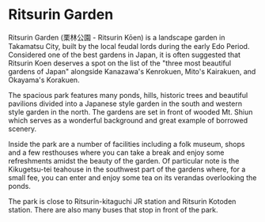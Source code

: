 # Ritsurin Garden

Ritsurin Garden (栗林公園 - Ritsurin Kōen) is a landscape garden in Takamatsu
City, built by the local feudal lords during the early Edo Period. Considered 
one of the best gardens in Japan, it is often suggested that Ritsurin Koen 
deserves a spot on the list of the "three most beautiful gardens of Japan" 
alongside Kanazawa's Kenrokuen, Mito's Kairakuen, and Okayama's Korakuen.

The spacious park features many ponds, hills, historic trees and beautiful 
pavilions divided into a Japanese style garden in the south and western style 
garden in the north. The gardens are set in front of wooded Mt. Shiun which 
serves as a wonderful background and great example of borrowed scenery.

Inside the park are a number of facilities including a folk museum, shops and a 
few resthouses where you can take a break and enjoy some refreshments amidst 
the beauty of the garden. Of particular note is the Kikugetsu-tei teahouse in 
the southwest part of the gardens where, for a small fee, you can enter and 
enjoy some tea on its verandas overlooking the ponds.

The park is close to Ritsurin-kitaguchi JR station and Ritsurin Kotoden 
station. There are also many buses that stop in front of the park.
